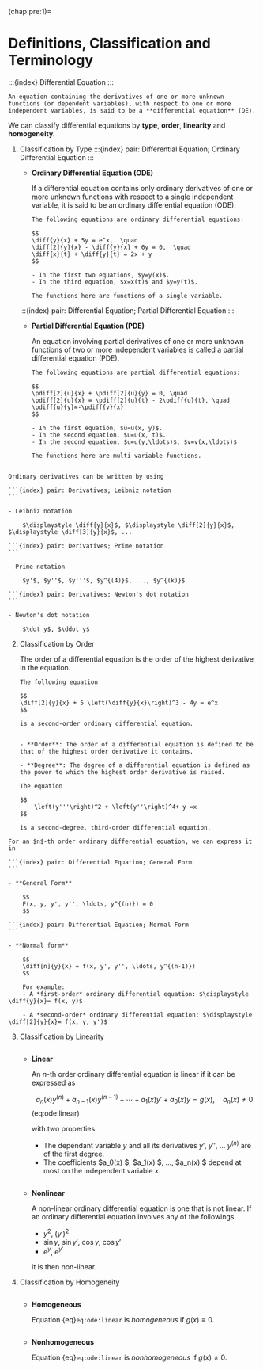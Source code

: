 (chap:pre:1)=
# Definitions, Classification and Terminology

:::{index} Differential Equation
:::

```{prf:definition} Differential Equations
An equation containing the derivatives of one or more unknown functions (or dependent variables), with respect to one or more independent variables, is said to be a **differential equation** (DE).
```

We can classify differential equations by **type**, **order**, **linearity** and **homogeneity**.

1. Classification by Type
    :::{index} pair: Differential Equation; Ordinary Differential Equation
    :::
    - **Ordinary Differential Equation (ODE)**

        If a differential equation contains only ordinary derivatives of one or more unknown functions with respect to a single independent variable, it is said to be an ordinary differential equation (ODE).

        ```{prf:example}
        The following equations are ordinary differential equations:

        $$
        \diff{y}{x} + 5y = e^x,  \quad
        \diff[2]{y}{x} - \diff{y}{x} + 6y = 0,  \quad 
        \diff{x}{t} + \diff{y}{t} = 2x + y
        $$        

        - In the first two equations, $y=y(x)$. 
        - In the third equation, $x=x(t)$ and $y=y(t)$. 
        
        The functions here are functions of a single variable.
        ```

    :::{index} pair: Differential Equation; Partial Differential Equation
    :::
    - **Partial Differential Equation (PDE)**

        An equation involving partial derivatives of one or more unknown functions of two or more independent variables is called a partial differential equation (PDE).

        ```{prf:example}
        The following equations are partial differential equations:

        $$
        \pdiff[2]{u}{x} + \pdiff[2]{u}{y} = 0, \quad
        \pdiff[2]{u}{x} = \pdiff[2]{u}{t} - 2\pdiff{u}{t}, \quad
        \pdiff{u}{y}=-\pdiff{v}{x}
        $$

        - In the first equation, $u=u(x, y)$.
        - In the second equation, $u=u(x, t)$.
        - In the second equation, $u=u(y,\ldots)$, $v=v(x,\ldots)$

        The functions here are multi-variable functions.
        ```

```{index} Derivatives
```        

````{prf:remark} Notations of derivatives
Ordinary derivatives can be written by using

```{index} pair: Derivatives; Leibniz notation
```        

- Leibniz notation

    $\displaystyle \diff{y}{x}$, $\displaystyle \diff[2]{y}{x}$, $\displaystyle \diff[3]{y}{x}$, ...

```{index} pair: Derivatives; Prime notation
```        

- Prime notation

    $y'$, $y''$, $y'''$, $y^{(4)}$, ..., $y^{(k)}$

```{index} pair: Derivatives; Newton's dot notation
```        

- Newton's dot notation

    $\dot y$, $\ddot y$
````

2. Classification by Order

    The order of a differential equation is the order of the highest derivative in the equation.

    ```{prf:example}
    The following equation

    $$
    \diff[2]{y}{x} + 5 \left(\diff{y}{x}\right)^3 - 4y = e^x
    $$

    is a second-order ordinary differential equation.
    ```

    ```{index} pair: Differential Equation; Order and Degree
    ```

    ```{prf:remark} Order and Degree of differential equations
    - **Order**: The order of a differential equation is defined to be that of the highest order derivative it contains.

    - **Degree**: The degree of a differential equation is defined as the power to which the highest order derivative is raised.

    The equation

    $$
        \left(y'''\right)^2 + \left(y''\right)^4+ y =x
    $$

    is a second-degree, third-order differential equation.
    ```


````{prf:remark} Forms of Differential Equations
For an $n$-th order ordinary differential equation, we can express it in

```{index} pair: Differential Equation; General Form
```

- **General Form**

    $$
    F(x, y, y', y'', \ldots, y^{(n)}) = 0
    $$

```{index} pair: Differential Equation; Normal Form
```

- **Normal form**

    $$
    \diff[n]{y}{x} = f(x, y', y'', \ldots, y^{(n-1)})
    $$

    For example:
    - A *first-order* ordinary differential equation: $\displaystyle \diff{y}{x}= f(x, y)$

    - A *second-order* ordinary differential equation: $\displaystyle \diff[2]{y}{x}= f(x, y, y')$
````

3. Classification by Linearity

    ```{index} pair: Differential Equation; Linear
    ```

    - **Linear**

        An $n$-th order ordinary differential equation is linear if it can be expressed as

         $$
        a_n(x) y^{(n)} + a_{n-1}(x) y^{(n-1)} + \cdots + a_1(x) y' + a_0(x) y = g(x),
        \quad a_n(x)\neq 0
        $$(eq:ode:linear)

        with two properties

        - The dependant variable $y$ and all its derivatives $y'$, $y''$, ... $y^{(n)}$ are of the first degree.
        - The coefficients $a_0(x) $, $a_1(x) $, ..., $a_n(x) $ depend at most on the independent variable $x$.

    ```{index} pair: Differential Equation; Nonlinear
    ```        

    - **Nonlinear**

        A non-linear ordinary differential equation is one that is not linear. If an ordinary differential equation involves any of the followings 

        - $y^2$, $(y')^2$
        - $\sin y$, $\sin y'$, $\cos y$, $\cos y'$
        - $e^y$, $e^{y'}$

        it is then non-linear.

4. Classification by Homogeneity

    ```{index} pair: Differential Equation; Homogeneous
    ```
    - **Homogeneous**

        Equation {eq}`eq:ode:linear` is *homogeneous* if $g(x) \equiv 0$.

    ```{index} pair: Differential Equation; Nonhomogeneous
    ```
    - **Nonhomogeneous**

        Equation {eq}`eq:ode:linear` is *nonhomogeneous* if $g(x)\neq 0$.